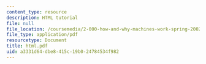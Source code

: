 ```yaml
---
content_type: resource
description: HTML tutorial
file: null
file_location: /coursemedia/2-000-how-and-why-machines-work-spring-2002/a3331d64dbe8415c19b024784534f982_html.pdf
file_type: application/pdf
resourcetype: Document
title: html.pdf
uid: a3331d64-dbe8-415c-19b0-24784534f982
---
```

